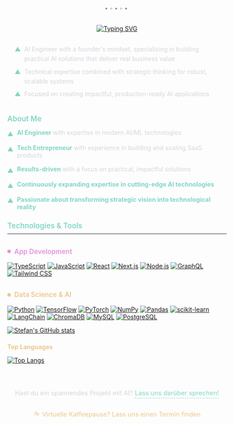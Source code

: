 <div align="center" style="margin: 0.5em 0 0.8em 0;"></div>

<div align="center" style="
  font-family: 'Fira Code', monospace;
  color: #737373;
  font-size: 0.9em;
  margin: -0.5em 0 1.2em 0;
  letter-spacing: 0.3em;
  line-height: 1.5;
">
  <span>✦</span><span>✧</span><span>✦</span><span>✧</span><span>✦</span>
</div>


<div style="width: 100%; text-align: center; margin: 2em 0;">
  <div style="display: inline-block; text-align: center; justify-content: center; align-items: center; max-width: 100%;">
    <a href="https://git.io/typing-svg">
      <img src="https://readme-typing-svg.demolab.com?font=Fira+Code&weight=500&size=18&duration=9000&pause=1000&color=83D6C5&center=true&vCenter=true&width=600&lines=Building+intelligent+solutions+with+AI;Transforming+ideas+into+scalable+product" alt="Typing SVG" style="display: block; margin: 0 auto;" />
    </a>
  </div>
</div>

<div style="max-width: 700px; margin: 0 auto; padding: 0 1.2em; color: #D6D6DD; line-height: 1.6; font-size: 1em; margin-top: 1.5em; margin-bottom: 2.5em;">
  <div style="display: flex; align-items: flex-start; margin-bottom: 0.5em; gap: 8px;">
    <span style="color: #83D6C5;">▲</span>
    <span>AI Engineer with a founder's mindset, specializing in building practical AI solutions that deliver real business value</span>
  </div>
  <div style="display: flex; align-items: flex-start; margin-bottom: 0.5em; gap: 8px;">
    <span style="color: #83D6C5;">▲</span>
    <span>Technical expertise combined with strategic thinking for robust, scalable systems</span>
  </div>
  <div style="display: flex; align-items: flex-start; gap: 8px;">
    <span style="color: #83D6C5;">▲</span>
    <span>Focused on creating impactful, production-ready AI applications</span>
  </div>
</div>

<div style="margin: 2em 0 1.5em 0;">
  <h3 style="color: #83D6C5; margin: 0 0 0.8em 0; font-size: 1.2em; font-weight: 600;">About Me</h3>
  <div style="display: flex; flex-direction: column; align-items: flex-start; margin-bottom: 0.5em; gap: 8px;">
    <div style="display: flex; align-items: flex-start; margin-bottom: 0.5em; gap: 8px;">
      <span style="color: #83D6C5; flex-shrink: 0; margin-top: 0.2em;">▲</span>
      <span style="color: #D6D6DD;"><strong style="color: #83D6C5;">AI Engineer</strong> with expertise in modern AI/ML technologies</span>
    </div>
    <div style="display: flex; align-items: flex-start; margin-bottom: 0.5em; gap: 8px;">
      <span style="color: #83D6C5; flex-shrink: 0; margin-top: 0.2em;">▲</span>
      <span style="color: #D6D6DD;"><strong style="color: #83D6C5;">Tech Entrepreneur</strong> with experience in building and scaling SaaS products</span>
    </div>
    <div style="display: flex; align-items: flex-start; margin-bottom: 0.5em; gap: 8px;">
      <span style="color: #83D6C5; flex-shrink: 0; margin-top: 0.2em;">▲</span>
      <span style="color: #D6D6DD;"><strong style="color: #83D6C5;">Results-driven</strong> with a focus on practical, impactful solutions</span>
    </div>
    <div style="display: flex; align-items: flex-start; margin-bottom: 0.5em; gap: 8px;">
      <span style="color: #83D6C5; flex-shrink: 0; margin-top: 0.2em;">▲</span>
      <span style="color: #D6D6DD;"><strong style="color: #83D6C5;">Continuously expanding expertise in cutting-edge AI technologies</strong></span>
    </div>
    <div style="display: flex; align-items: flex-start; gap: 8px;">
      <span style="color: #83D6C5; flex-shrink: 0; margin-top: 0.2em;">▲</span>
      <span style="color: #D6D6DD;"><strong style="color: #83D6C5;">Passionate about transforming strategic vision into technological reality</strong></span>
    </div>
  </div>
</div>

<h3 style="color: #83D6C5; margin: 1.5em 0 0.8em 0; font-size: 1.2em; font-weight: 600; border-bottom: 1px solid #2D3748; padding-bottom: 0.5em;">
  Technologies & Tools
</h3>

<h4 style="color: #E394DC; margin: 2em 0 1em 0; font-size: 1.1em; font-weight: 600; display: flex; align-items: center; gap: 8px;">
  <span style="display: inline-block; width: 8px; height: 8px; background-color: #E394DC; border-radius: 50%;"></span>
  App Development
</h4>

[![TypeScript](https://img.shields.io/badge/TypeScript-0D1117?style=flat&logo=typescript&logoColor=E394DC)](https://www.typescriptlang.org/)
[![JavaScript](https://img.shields.io/badge/JavaScript-0D1117?style=flat&logo=javascript&logoColor=E394DC)](https://developer.mozilla.org/en-US/docs/Web/JavaScript)
[![React](https://img.shields.io/badge/React-0D1117?style=flat&logo=react&logoColor=E394DC)](https://reactjs.org/)
[![Next.js](https://img.shields.io/badge/Next.js-0D1117?style=flat&logo=nextdotjs&logoColor=E394DC)](https://nextjs.org/)
[![Node.js](https://img.shields.io/badge/Node.js-0D1117?style=flat&logo=nodedotjs&logoColor=E394DC)](https://nodejs.org/)
[![GraphQL](https://img.shields.io/badge/GraphQL-0D1117?style=flat&logo=graphql&logoColor=E394DC)](https://graphql.org/)
[![Tailwind CSS](https://img.shields.io/badge/Tailwind_CSS-0D1117?style=flat&logo=tailwindcss&logoColor=E394DC)](https://tailwindcss.com/)

<h4 style="color: #EBC88D; margin: 2em 0 1em 0; font-size: 1.1em; font-weight: 600; display: flex; align-items: center; gap: 8px;">
  <span style="display: inline-block; width: 8px; height: 8px; background-color: #EBC88D; border-radius: 50%;"></span>
  Data Science & AI
</h4>

[![Python](https://img.shields.io/badge/Python-0D1117?style=flat&logo=python&logoColor=EBC88D)](https://www.python.org/)
[![TensorFlow](https://img.shields.io/badge/TensorFlow-0D1117?style=flat&logo=tensorflow&logoColor=EBC88D)](https://www.tensorflow.org/)
[![PyTorch](https://img.shields.io/badge/PyTorch-0D1117?style=flat&logo=pytorch&logoColor=EBC88D)](https://pytorch.org/)
[![NumPy](https://img.shields.io/badge/NumPy-0D1117?style=flat&logo=numpy&logoColor=EBC88D)](https://numpy.org/)
[![Pandas](https://img.shields.io/badge/Pandas-0D1117?style=flat&logo=pandas&logoColor=EBC88D)](https://pandas.pydata.org/)
[![scikit-learn](https://img.shields.io/badge/scikit--learn-0D1117?style=flat&logo=scikit-learn&logoColor=EBC88D)](https://scikit-learn.org/)
[![LangChain](https://img.shields.io/badge/LangChain-0D1117?style=flat&logo=langchain&logoColor=EBC88D)](https://python.langchain.com/)
[![ChromaDB](https://img.shields.io/badge/ChromaDB-0D1117?style=flat&logo=chromium&logoColor=EBC88D)](https://www.trychroma.com/)
[![MySQL](https://img.shields.io/badge/MySQL-0D1117?style=flat&logo=mysql&logoColor=EBC88D)](https://www.mysql.com/)
[![PostgreSQL](https://img.shields.io/badge/PostgreSQL-0D1117?style=flat&logo=postgresql&logoColor=EBC88D)](https://www.postgresql.org/)


[![Stefan's GitHub stats](https://github-readme-stats.vercel.app/api?username=ethrdev&show_icons=true&theme=github_dark&bg_color=0D1117&hide_border=true&title_color=83D6C5&text_color=D6D6DD&icon_color=83D6C5&ring_color=EBC88D&include_all_commits=true&count_private=true&hide=issues,contribs)](https://github.com/ethrdev)

<h4 style="color: #EBC88D; margin: 1.5em 0 0.8em 0;">Top Languages</h4>

[![Top Langs](https://github-readme-stats.vercel.app/api/top-langs/?username=ethrdev&layout=compact&bg_color=0D1117&hide_border=true&title_color=83D6C5&text_color=D6D6DD&icon_color=83D6C5&border_color=2D3748&card_width=445&text_bold=false&hide=html,css,scss&langs_count=6)](https://github.com/ethrdev)

<div style="margin: 4em auto 2em; max-width: 700px; color: #D6D6DD; text-align: center; font-size: 1.05em;">
  <p style="margin-bottom: 1.8em;">
    Hast du ein spannendes Projekt mit AI? <a href="mailto:your.email@example.com" style="color: #83D6C5; text-decoration: none; border-bottom: 1px dashed #83D6C5; padding-bottom: 2px; transition: all 0.2s ease;" onmouseover="this.style.color='#5BB8A8'; this.style.borderBottom='1px solid #5BB8A8';" onmouseout="this.style.color='#83D6C5'; this.style.borderBottom='1px dashed #83D6C5';">Lass uns darüber sprechen!</a>
  </p>
  <p>
    <a href="https://calendly.com/yourusername" target="_blank" style="display: inline-flex; align-items: center; color: #EBC88D; text-decoration: none; transition: all 0.2s ease; gap: 6px;" onmouseover="this.style.color='#D9B87C';" onmouseout="this.style.color='#EBC88D';">
      <span style="font-size: 1.1em;">☕</span> Virtuelle Kaffeepause? Lass uns einen Termin finden
    </a>
  </p>
</div>
